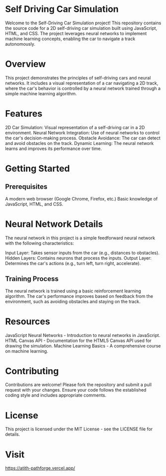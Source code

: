 # Self Driving Car Simulation
Welcome to the Self-Driving Car Simulation project! This repository contains the source code for a 2D self-driving car simulation built using JavaScript, HTML, and CSS. The project leverages neural networks to implement machine learning concepts, enabling the car to navigate a track autonomously.

# Overview
This project demonstrates the principles of self-driving cars and neural networks. It includes a visual representation of a car navigating a 2D track, where the car's behavior is controlled by a neural network trained through a simple machine learning algorithm.

# Features
2D Car Simulation: Visual representation of a self-driving car in a 2D environment.
Neural Network Integration: Use of neural networks to control the car's decision-making process.
Obstacle Avoidance: The car can detect and avoid obstacles on the track.
Dynamic Learning: The neural network learns and improves its performance over time.

# Getting Started
## Prerequisites
A modern web browser (Google Chrome, Firefox, etc.)
Basic knowledge of JavaScript, HTML, and CSS.

# Neural Network Details
The neural network in this project is a simple feedforward neural network with the following characteristics:

Input Layer: Takes sensor inputs from the car (e.g., distances to obstacles).
Hidden Layers: Contains neurons that process the inputs.
Output Layer: Determines the car's actions (e.g., turn left, turn right, accelerate).

## Training Process
The neural network is trained using a basic reinforcement learning algorithm. The car's performance improves based on feedback from the environment, such as avoiding obstacles and staying on the track.

# Resources
JavaScript Neural Networks - Introduction to neural networks in JavaScript.
HTML Canvas API - Documentation for the HTML5 Canvas API used for drawing the simulation.
Machine Learning Basics - A comprehensive course on machine learning.

# Contributing
Contributions are welcome! Please fork the repository and submit a pull request with your changes. Ensure your code follows the established coding style and includes appropriate comments.

# License
This project is licensed under the MIT License - see the LICENSE file for details.

# Visit
https://atith-pathforge.vercel.app/

